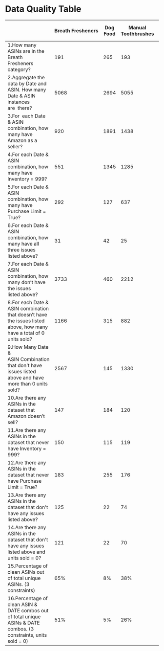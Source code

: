 
# Data Quality Table

|                                                                                                              |Breath Fresheners|Dog Food|Manual Toothbrushes|Dry Dog Food|Wet Dog Food|Mouthwashes|
|--------------------------------------------------------------------------------------------------------------------|-----------------|--------|-------------------|------------|------------|-----------|
|1.How many ASINs are in the Breath Fresheners category?                                                             |191              |265     |193                |250         |245         |199        |
|2.Aggregate the data by Date and ASIN. How many Date & ASIN instances are  there?                                   |5068             |2694    |5055               |3087        |3351        |5002       |
|3.For  each Date & ASIN combination, how many have Amazon as a seller?                                              |920              |1891    |1438               |2108        |2169        |2558       |
|4.For each Date & ASIN combination, how many have Inventory = 999?                                                  |551              |1345    |1285               |1732        |987         |857        |
|5.For each Date & ASIN combination, how many have Purchase Limit = True?                                            |292              |127     |637                |204         |35          |481        |
|6.For each Date & ASIN combination, how many have all three issues listed above?                                    |31               |42      |25                 |76          |4           |16         |
|7.For each Date & ASIN combination, how many don’t have the issues listed above?                                    |3733             |460     |2212               |528         |993         |1778       |
|8.For each Date & ASIN combination that doesn’t have the issues listed above, how many have a total of 0 units sold?|1166             |315     |882                |345         |606         |885        |
|9.How Many Date & ASIN Combination that don't have issues listed above and have more than 0 units sold?             |2567             |145     |1330               |183         |387         |893        |
|10.Are there any ASINs in the dataset that Amazon doesn’t sell?                                                     |147              |184     |120                |16          |33          |78         |
|11.Are there any ASINs in the dataset that never have Inventory = 999?                                              |150              |115     |119                |83          |125         |131        |
|12.Are there any ASINs in the dataset that never have Purchase Limit = True?                                        |183              |255     |176                |234         |240         |184        |
|13.Are there any ASINs in the dataset that don't have any issues listed above?                                      |125              |22      |74                 |15          |20          |54         |
|14.Are there any ASINs in the dataset that don't have any issues listed above and units sold = 0?                   |121              |22      |70                 |15          |0           |134        |
|15.Percentage of clean ASINs out of total unique ASINs. (3 constraints)                                             |65%              |8%      |38%                |6%          |8%          |27%        |
|16.Percentage of clean ASIN & DATE combos out of total unique ASINs & DATE combos. (3 constraints, units sold = 0)  |51%              |5%      |26%                |5.90%       |11.50%      |17.80%     |
